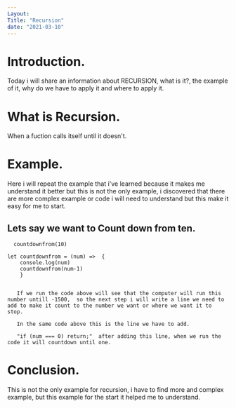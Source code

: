 ```yaml
---
Layout:
Title: "Recursion"
date: "2021-03-10"
---
```


# Introduction.
 
 Today i will share an information about RECURSION, what is it?, the example of it, why do we have to apply it and where to apply it.

# What is Recursion.

 When a fuction calls itself until it doesn't.

# Example.

 Here i will repeat the example that i've learned because it makes me understand it better but this is not the only example, i discovered that there are more complex example or code i will need to understand but this make it easy for me to start. 


## Lets say we want to Count down from ten.
      
      countdownfrom(10)

    let countdownfrom = (num) =>  {
        console.log(num)
        countdownfrom(num-1)
        }
      
      
       If we run the code above will see that the computer will run this number untill -1500,  so the next step i will write a line we need to add to make it count to the number we want or where we want it to stop.

       In the same code above this is the line we have to add.

       "if (num === 0) return;"  after adding this line, when we run the code it will countdown until one.
    
# Conclusion.

This is not the only example for recursion, i have to find more and complex example, but this example for the start it helped me to understand.  
 



